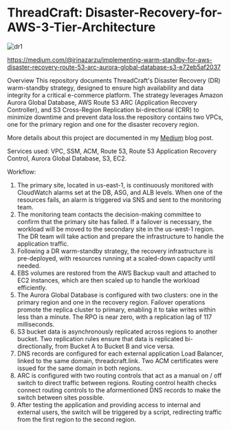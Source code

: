 # ThreadCraft: Disaster-Recovery-for-AWS-3-Tier-Architecture
![dr1](https://github.com/user-attachments/assets/d6e918ea-185e-4b7a-a23b-017104abce84)


https://medium.com/@irinazarzu/implementing-warm-standby-for-aws-disaster-recovery-route-53-arc-aurora-global-database-s3-e72eb5af2037

Overview
This repository documents ThreadCraft's Disaster Recovery (DR) warm-standby strategy, designed to ensure high availability and data integrity for a critical e-commerce platform. 
The strategy leverages Amazon Aurora Global Database, AWS Route 53 ARC (Application Recovery Controller), and S3 Cross-Region Replication bi-directional (CRR) to minimize downtime and prevent data loss.the repository contains two VPCs, one for the primary region and one for the disaster recovery region. 

More details about this project are documented in my [Medium](https://medium.com/@irinazarzu/implementing-warm-standby-for-aws-disaster-recovery-route-53-arc-aurora-global-database-s3-e72eb5af2037) blog post.

Services used: VPC, SSM, ACM, Route 53, Route 53 Application Recovery Control, Aurora Global Database, S3, EC2.

Workflow:

1. The primary site, located in us-east-1, is continuously monitored with CloudWatch alarms set at the DB, ASG, and ALB levels. When one of the resources fails, an alarm is triggered via SNS and sent to the monitoring team.
2. The monitoring team contacts the decision-making committee to confirm that the primary site has failed. If a failover is necessary, the workload will be moved to the secondary site in the us-west-1 region. The DR team will take action and prepare the infrastructure to handle the application traffic.
3. Following a DR warm-standby strategy, the recovery infrastructure is pre-deployed, with resources running at a scaled-down capacity until needed.
4. EBS volumes are restored from the AWS Backup vault and attached to EC2 instances, which are then scaled up to handle the workload efficiently.
5. The Aurora Global Database is configured with two clusters: one in the primary region and one in the recovery region. Failover operations promote the replica cluster to primary, enabling it to take writes within less than a minute. The RPO is near zero, with a replication lag of 117 milliseconds.
6. S3 bucket data is asynchronously replicated across regions to another bucket. Two replication rules ensure that data is replicated bi-directionally, from Bucket A to Bucket B and vice versa.
7. DNS records are configured for each external application Load Balancer, linked to the same domain, threadcraft.link. Two ACM certificates were issued for the same domain in both regions.
8. ARC is configured with two routing controls that act as a manual on / off switch to direct traffic between regions. Routing control health checks connect routing controls to the aformentioned DNS records to make the switch between sites possible.
9. After testing the application and providing access to internal and external users, the switch will be triggered by a script, redirecting traffic from the first region to the second region.
